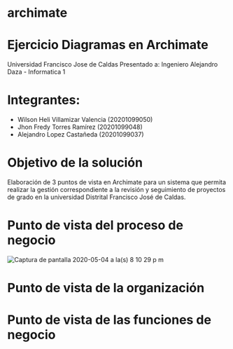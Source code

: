 # archimate


# Ejercicio Diagramas en Archimate
Universidad Francisco Jose de Caldas
Presentado a:
Ingeniero Alejandro Daza - Informatica 1

# Integrantes:
  - Wilson Heli Villamizar Valencia (20201099050)
  - Jhon Fredy Torres Ramírez (20201099048)
  - Alejandro Lopez Castañeda (20201099037)

# Objetivo de la solución
Elaboración de 3 puntos de vista en Archimate para un sistema que permita realizar la gestión correspondiente a la revisión y seguimiento de proyectos de grado en la universidad Distrital Francisco José de Caldas.
# Punto de vista del proceso de negocio
![Captura de pantalla 2020-05-04 a la(s) 8 10 29 p  m](https://user-images.githubusercontent.com/28465837/81027544-d4101c00-8e43-11ea-95f3-cccfda6df4ec.png)

# Punto de vista de la organización
# Punto de vista de las funciones de negocio

